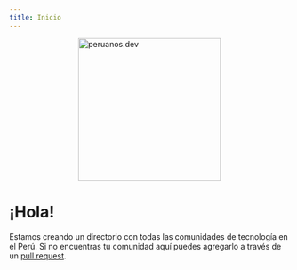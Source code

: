 ```yaml
---
title: Inicio
---
```


<img src="/peruanosdev.github.io/assets/img/logo.jpeg" alt="peruanos.dev" title="peruanos.dev" width="256" style="display: block; margin: 0 auto;">

# ¡Hola!

Estamos creando un directorio con todas las comunidades de tecnología en el Perú. Si no encuentras tu comunidad aquí puedes agregarlo a través de un [pull request](https://github.com/peruanosdev/peruanosdev.github.io).
